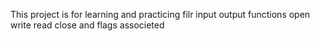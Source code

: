 This project is for learning and practicing filr input output functions
open
write
read
close and flags associeted 

